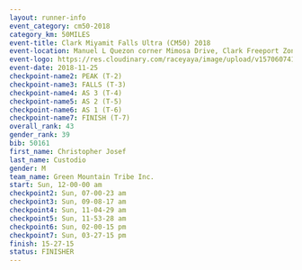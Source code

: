 ```yaml
---
layout: runner-info 
event_category: cm50-2018 
category_km: 50MILES 
event-title: Clark Miyamit Falls Ultra (CM50) 2018 
event-location: Manuel L Quezon corner Mimosa Drive, Clark Freeport Zone, Clark, Pampanga, Philippines 
event-logo: https://res.cloudinary.com/raceyaya/image/upload/v1570607412/logo/cm50_p8ydpq.jpg 
event-date: 2018-11-25 
checkpoint-name2: PEAK (T-2) 
checkpoint-name3: FALLS (T-3) 
checkpoint-name4: AS 3 (T-4) 
checkpoint-name5: AS 2 (T-5) 
checkpoint-name6: AS 1 (T-6) 
checkpoint-name7: FINISH (T-7) 
overall_rank: 43
gender_rank: 39
bib: 50161
first_name: Christopher Josef
last_name: Custodio
gender: M
team_name: Green Mountain Tribe Inc.
start: Sun, 12-00-00 am
checkpoint2: Sun, 07-00-23 am
checkpoint3: Sun, 09-08-17 am
checkpoint4: Sun, 11-04-29 am
checkpoint5: Sun, 11-53-28 am
checkpoint6: Sun, 02-00-15 pm
checkpoint7: Sun, 03-27-15 pm
finish: 15-27-15
status: FINISHER
---
```


